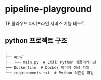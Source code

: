 # pipeline-playground
 TF 클라우드 파이프라인 서비스 기능 테스트


## python 프로젝트 구조

```
.
├── app/
│   └── main.py  # 간단한 Python 애플리케이션
├── Dockerfile  # Docker 이미지 생성 파일
└── requirements.txt  # Python 의존성 파일
```